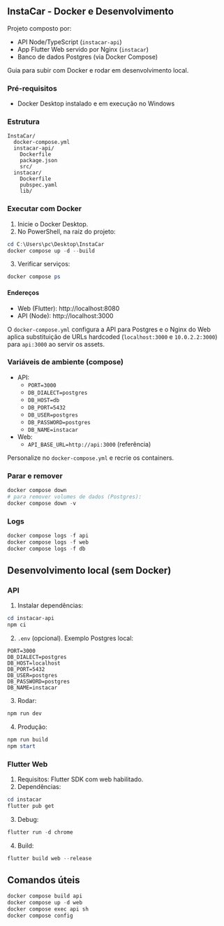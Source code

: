 ## InstaCar - Docker e Desenvolvimento

Projeto composto por:
- API Node/TypeScript (`instacar-api`)
- App Flutter Web servido por Nginx (`instacar`)
- Banco de dados Postgres (via Docker Compose)

Guia para subir com Docker e rodar em desenvolvimento local.

### Pré-requisitos
- Docker Desktop instalado e em execução no Windows

### Estrutura
```
InstaCar/
  docker-compose.yml
  instacar-api/
    Dockerfile
    package.json
    src/
  instacar/
    Dockerfile
    pubspec.yaml
    lib/
```

### Executar com Docker
1) Inicie o Docker Desktop.
2) No PowerShell, na raiz do projeto:
```powershell
cd C:\Users\pc\Desktop\InstaCar
docker compose up -d --build
```
3) Verificar serviços:
```powershell
docker compose ps
```

#### Endereços
- Web (Flutter): http://localhost:8080
- API (Node): http://localhost:3000

O `docker-compose.yml` configura a API para Postgres e o Nginx do Web aplica substituição de URLs hardcoded (`localhost:3000` e `10.0.2.2:3000`) para `api:3000` ao servir os assets.

### Variáveis de ambiente (compose)
- API:
  - `PORT=3000`
  - `DB_DIALECT=postgres`
  - `DB_HOST=db`
  - `DB_PORT=5432`
  - `DB_USER=postgres`
  - `DB_PASSWORD=postgres`
  - `DB_NAME=instacar`
- Web:
  - `API_BASE_URL=http://api:3000` (referência)

Personalize no `docker-compose.yml` e recrie os containers.

### Parar e remover
```powershell
docker compose down
# para remover volumes de dados (Postgres):
docker compose down -v
```

### Logs
```powershell
docker compose logs -f api
docker compose logs -f web
docker compose logs -f db
```

## Desenvolvimento local (sem Docker)
### API
1) Instalar dependências:
```powershell
cd instacar-api
npm ci
```
2) `.env` (opcional). Exemplo Postgres local:
```
PORT=3000
DB_DIALECT=postgres
DB_HOST=localhost
DB_PORT=5432
DB_USER=postgres
DB_PASSWORD=postgres
DB_NAME=instacar
```
3) Rodar:
```powershell
npm run dev
```
4) Produção:
```powershell
npm run build
npm start
```

### Flutter Web
1) Requisitos: Flutter SDK com web habilitado.
2) Dependências:
```powershell
cd instacar
flutter pub get
```
3) Debug:
```powershell
flutter run -d chrome
```
4) Build:
```powershell
flutter build web --release
```

## Comandos úteis
```powershell
docker compose build api
docker compose up -d web
docker compose exec api sh
docker compose config
```